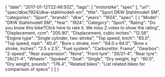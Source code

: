 {
    "date": "2017-01-12T22:46:50Z",
    "tags": [
        "motorbike",
        "spec"
    ],
    "url": "spec\/dkw\/1924\/dkw-stahlmodell-sm",
    "title": "Sport DKW Stahlmodell SM",
    "categories": "Sport",
    "brands": "dkw",
    "years": "1924",
    "spec": [
        {
            "Model": "DKW Stahlmodell SM",
            "Year": "1924",
            "Category": "Sport",
            "Rating": "Do you know this bike?Click here to rate it. We miss 2 votes to show the rating",
            "Displacement, ccm": "205.90",
            "Displacement, cubic inches": "12.56",
            "Engine type": "Single cylinder, two-stroke",
            "Top speed, km\/h": "65.0",
            "Top speed, mph": "40.4",
            "Bore x stroke, mm": "64.0 x 64.0",
            "Bore x stroke, inches": "2.5 x 2.5",
            "Fuel system": "Carburettor. Framo",
            "Gearbox": "2-speed",
            "Rear suspension": "None",
            "Front tyre": "26\/21-4",
            "Rear tyre": "26\/21-4",
            "Wheels": "Spoked",
            "Seat": "Single",
            "Dry weight, kg": "80.0",
            "Dry weight, pounds": "176.4",
            "Related bikes": "List related bikes for comparison of specs"
        }
    ]
}